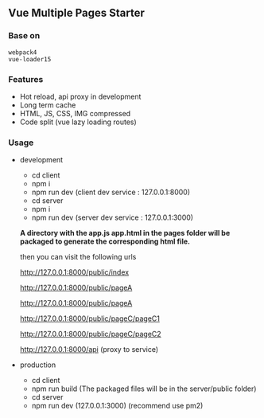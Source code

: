 ## Vue Multiple Pages Starter

### Base on
    webpack4
    vue-loader15

### Features
* Hot reload, api proxy in development
* Long term cache
* HTML, JS, CSS, IMG compressed
* Code split (vue lazy loading routes)

### Usage
* development
  * cd client
  * npm i
  * npm run dev (client dev service : 127.0.0.1:8000)
  * cd server
  * npm i
  * npm run dev (server dev service : 127.0.0.1:3000)


  **A directory with the app.js app.html in the pages folder will be packaged to generate the corresponding html file.**

  then you can visit the following urls

  http://127.0.0.1:8000/public/index

  http://127.0.0.1:8000/public/pageA

  http://127.0.0.1:8000/public/pageA

  http://127.0.0.1:8000/public/pageC/pageC1

  http://127.0.0.1:8000/public/pageC/pageC2

  http://127.0.0.1:8000/api (proxy to service)
* production
  * cd client
  * npm run build (The packaged files will be in the server/public folder)
  * cd server
  * npm run dev (127.0.0.1:3000) (recommend use pm2)

